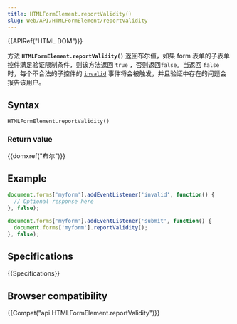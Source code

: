```yaml
---
title: HTMLFormElement.reportValidity()
slug: Web/API/HTMLFormElement/reportValidity
---
```


{{APIRef("HTML DOM")}}

方法 **`HTMLFormElement.reportValidity()`** 返回布尔值，如果 form 表单的子表单控件满足验证限制条件，则该方法返回 `true` ，否则返回`false`。当返回 `false` 时，每个不合法的子控件的 [`invalid`](/zh-CN/docs/Web/Events/invalid) 事件将会被触发，并且验证中存在的问题会报告该用户。

## Syntax

```plain
HTMLFormElement.reportValidity()
```

### Return value

{{domxref("布尔")}}

## Example

```js
document.forms['myform'].addEventListener('invalid', function() {
  // Optional response here
}, false);

document.forms['myform'].addEventListener('submit', function() {
  document.forms['myform'].reportValidity();
}, false);
```

## Specifications

{{Specifications}}

## Browser compatibility

{{Compat("api.HTMLFormElement.reportValidity")}}
